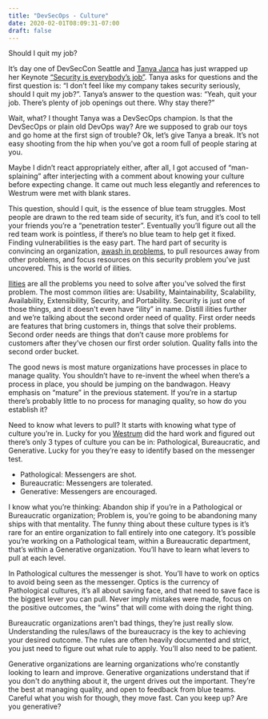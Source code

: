 ```yaml
---
title: "DevSecOps - Culture"
date: 2020-02-01T08:09:31-07:00
draft: false
---
```


Should I quit my job? 

It’s day one of DevSecCon Seattle and [Tanya Janca](https://twitter.com/shehackspurple) has just wrapped up her Keynote [“Security is everybody’s job”](https://www.youtube.com/watch?v=zQJ5dxCvniU). Tanya asks for questions and the first question is: “I don’t feel like my company takes security seriously, should I quit my job?”. Tanya’s answer to the question was: “Yeah, quit your job. There’s plenty of job openings out there. Why stay there?” 

Wait, what? I thought Tanya was a DevSecOps champion. Is that the DevSecOps or plain old DevOps way? Are we supposed to grab our toys and go home at the first sign of trouble? Ok, let’s give Tanya a break. It’s not easy shooting from the hip when you’ve got a room full of people staring at you. 

Maybe I didn’t react appropriately either, after all, I got accused of “man-splaining” after interjecting with a comment about knowing your culture before expecting change. It came out much less elegantly and references to Westrum were met with blank stares. 

This question, should I quit, is the essence of blue team struggles. Most people are drawn to the red team side of security, it’s fun, and it’s cool to tell your friends you’re a “penetration tester”. Eventually you’ll figure out all the red team work is pointless, if there’s no blue team to help get it fixed. Finding vulnerabilities is the easy part. The hard part of security is convincing an organization, [awash in problems](https://www.fool.com/careers/2017/05/03/what-percentage-of-businesses-fail-in-their-first.aspx), to pull resources away from other problems, and focus resources on this security problem you’ve just uncovered. This is the world of ilities. 

[Ilities](http://codesqueeze.com/the-7-software-ilities-you-need-to-know/) are all the problems you need to solve after you've solved the first problem. The most common ilities are: Usability, Maintainability, Scalability, Availability, Extensibility, Security, and Portability. Security is just one of those things, and it doesn't even have “ility” in name. Distill ilities further and we’re talking about the second order need of quality. First order needs are features that bring customers in, things that solve their problems. Second order needs are things that don’t cause more problems for customers after they’ve chosen our first order solution. Quality falls into the second order bucket. 

The good news is most mature organizations have processes in place to manage quality. You shouldn’t have to re-invent the wheel when there’s a process in place, you should be jumping on the bandwagon. Heavy emphasis on “mature” in the previous statement. If you’re in a startup there’s probably little to no process for managing quality, so how do you establish it?

Need to know what levers to pull? It starts with knowing what type of culture you’re in. Lucky for you [Westrum](https://www.andykelk.net/devops/using-the-westrum-typology-to-measure-culture) did the hard work and figured out there’s only 3 types of culture you can be in: Pathological, Bureaucratic, and Generative. Lucky for you they’re easy to identify based on the messenger test. 

* Pathological: Messengers are shot.
* Bureaucratic: Messengers are tolerated.
* Generative: Messengers are encouraged.

I know what you’re thinking: Abandon ship if you’re in a Pathological or Bureaucratic organization; Problem is, you’re going to be abandoning many ships with that mentality. The funny thing about these culture types is it’s rare for an entire organization to fall entirely into one category. It’s possible you’re working on a Pathological team, within a Bureaucratic department, that’s within a Generative organization. You’ll have to learn what levers to pull at each level.

In Pathological cultures the messenger is shot. You’ll have to work on optics to avoid being seen as the messenger. Optics is the currency of Pathological cultures, it’s all about saving face, and that need to save face is the biggest lever you can pull. Never imply mistakes were made, focus on the positive outcomes, the “wins” that will come with doing the right thing. 

Bureaucratic organizations aren’t bad things, they’re just really slow. Understanding the rules/laws of the bureaucracy is the key to achieving your desired outcome. The rules are often heavily documented and strict, you just need to figure out what rule to apply. You’ll also need to be patient. 

Generative organizations are learning organizations who’re constantly looking to learn and improve. Generative organizations understand that if you don't do anything about it, the urgent drives out the important. They’re the best at managing quality, and open to feedback from blue teams. Careful what you wish for though, they move fast. Can you keep up? Are you generative?